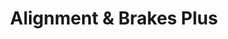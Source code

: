 ---
title: "Alignment & Brakes Plus"
url: /bellingham/alignment-und-brakes-plus/
shop: Autowerkstatt
---